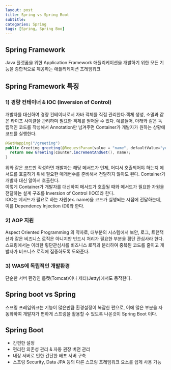 ```yaml
---
layout: post
title: Spring vs Spring Boot
subtitle: 
categories: Spring
tags: [Spring, Spring Boo]
---
```

## Spring Framework
Java 플랫폼을 위한 Application Framework
애플리케이션을 개발하기 위한 모든 기능을 종합적으로 제공하는 애플리케이션 프레임워크

## Spring Framework 특징

### 1) 경량 컨테이너 & IOC (Inversion of Control)
개발자를 대신하여 경량 컨테이너로서 자바 객체를 직접 관리한다.객체 생성, 소멸과 같은 라이프 사이클을 관리하며 필요한 객체를 얻어올 수 있다.
예를들어, 아래와 같은 독립적인 코드를 작성해서 Annotation만 넘겨주면 Container가 개발자가 원하는 상황에 코드를 실행한다.
``` java
@GetMapping("/greeting")
public Greeting greeting(@RequestParam(value = "name", defaultValue="yesol") String name) {
  return new Greeting(counter.incrementAndGet(), name);
}
```
위와 같은 코드만 작성하면 개발자는 해당 메서드가 언제, 어디서 호출되어야 하는지 메서드를 호출하기 위해 필요한 매개변수를 준비해서 전달하지 않아도 된다. Container가 개발자 대신 알아서 호출한다.  
이렇게 Container가 개발자를 대신하여 메서드가 호출될 때와 메서드가 필요한 자원을 전달하는 설계 구조를 Inversion of Control (IOC)라 한다.  
IOC는 메서드가 필요로 하는 자원(ex. name)을 코드가 실행되는 시점에 전달하는데, 이를 Dependency Injection (DI)라 한다.

### 2) AOP 지원
Aspect Oriented Programming 의 약자로, 대부분의 시스템에서 보안, 로그, 트랜잭션과 같은 비즈니스 로직은 아니지만 반드시 처리가 필요한 부분을 횡단 관심사라 한다.   
스프링에서는 이러한 횡단관심사를 비즈니스 로직과 분리하여 중복된 코드를 줄이고 개발자가 비즈니스 로직에 집중하도록 도와준다.

### 3) WAS에 독립적인 개발환경
단순한 서버 환경인 톰캣(Tomcat)이나 제티(Jetty)에서도 동작한다.

## Spring boot vs Spring
스프링 프레임워크는 기능이 많은만큼 환경설정이 복잡한 편으로, 이에 많은 부분을 자동화하여 개발자가 편하게 스프링을 활용할 수 있도록 나온것이 Spring Boot 이다.

## Spring Boot
- 간편한 설정
- 편리한 의존성 관리 & 자동 권장 버전 관리
- 내장 서버로 인한 간단한 배포 서버 구축
- 스프링 Security, Data JPA 등의 다른 스프링 프레임워크 요소를 쉽게 사용 가능
